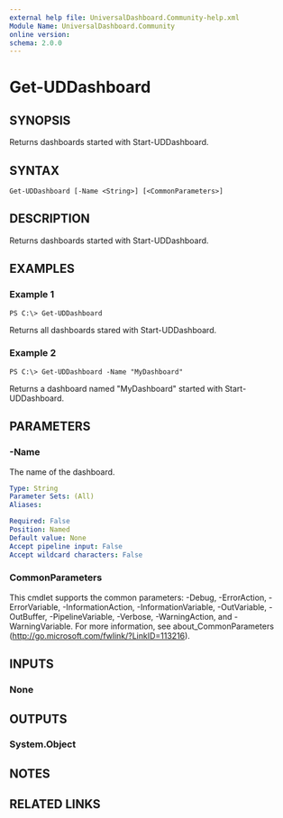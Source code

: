 ```yaml
---
external help file: UniversalDashboard.Community-help.xml
Module Name: UniversalDashboard.Community
online version: 
schema: 2.0.0
---
```


# Get-UDDashboard

## SYNOPSIS
Returns dashboards started with Start-UDDashboard.

## SYNTAX

```
Get-UDDashboard [-Name <String>] [<CommonParameters>]
```

## DESCRIPTION
Returns dashboards started with Start-UDDashboard.

## EXAMPLES

### Example 1
```
PS C:\> Get-UDDashboard
```

Returns all dashboards stared with Start-UDDashboard.

### Example 2
```
PS C:\> Get-UDDashboard -Name "MyDashboard"
```

Returns a dashboard named "MyDashboard" started with Start-UDDashboard.

## PARAMETERS

### -Name
The name of the dashboard. 

```yaml
Type: String
Parameter Sets: (All)
Aliases: 

Required: False
Position: Named
Default value: None
Accept pipeline input: False
Accept wildcard characters: False
```

### CommonParameters
This cmdlet supports the common parameters: -Debug, -ErrorAction, -ErrorVariable, -InformationAction, -InformationVariable, -OutVariable, -OutBuffer, -PipelineVariable, -Verbose, -WarningAction, and -WarningVariable. For more information, see about_CommonParameters (http://go.microsoft.com/fwlink/?LinkID=113216).

## INPUTS

### None

## OUTPUTS

### System.Object

## NOTES

## RELATED LINKS


